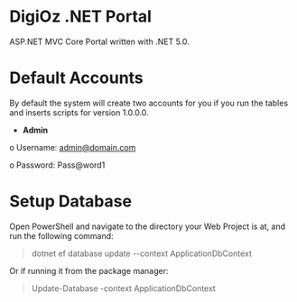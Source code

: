 # DigiOz .NET Portal
ASP.NET MVC Core Portal written with .NET 5.0.

# Default Accounts
By default the system will create two accounts for you if you run the tables and inserts scripts for version 1.0.0.0.

- **Admin**

o Username: admin@domain.com

o Password: Pass@word1

# Setup Database
Open PowerShell and navigate to the directory your Web Project is at, and run the following command: 

> dotnet ef database update --context ApplicationDbContext

Or if running it from the package manager: 

> Update-Database -context ApplicationDbContext


